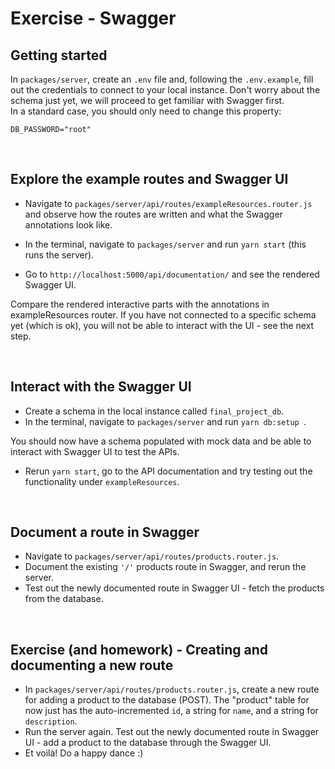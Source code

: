 # Exercise - Swagger

## Getting started

In `packages/server`, create an `.env` file and, following the `.env.example`, fill out the credentials to connect to your local instance.
Don't worry about the schema just yet, we will proceed to get familiar with Swagger first.
<br/>
In a standard case, you should only need to change this property:

```
DB_PASSWORD="root"
```

<br/>

## Explore the example routes and Swagger UI

- Navigate to `packages/server/api/routes/exampleResources.router.js` and observe how the routes are written and what the Swagger annotations look like.

- In the terminal, navigate to `packages/server` and run `yarn start` (this runs the server).
- Go to `http://localhost:5000/api/documentation/` and see the rendered Swagger UI.

Compare the rendered interactive parts with the annotations in exampleResources router. If you have not connected to a specific schema yet (which is ok), you will not be able to interact with the UI - see the next step.

<br/>

## Interact with the Swagger UI

- Create a schema in the local instance called `final_project_db`.
- In the terminal, navigate to `packages/server` and run `yarn db:setup `.

You should now have a schema populated with mock data and be able to interact with Swagger UI to test the APIs.

- Rerun `yarn start`, go to the API documentation and try testing out the functionality under `exampleResources`.

<br/>

## Document a route in Swagger

- Navigate to `packages/server/api/routes/products.router.js`.
- Document the existing `'/'` products route in Swagger, and rerun the server.
- Test out the newly documented route in Swagger UI - fetch the products from the database.

<br/>

## Exercise (and homework) - Creating and documenting a new route

- In `packages/server/api/routes/products.router.js`, create a new route for adding a product to the database (POST). The "product" table for now just has the auto-incremented `id`, a string for `name`, and a string for `description`. <br/>
- Run the server again. Test out the newly documented route in Swagger UI - add a product to the database through the Swagger UI.
- Et voilà! Do a happy dance :)
